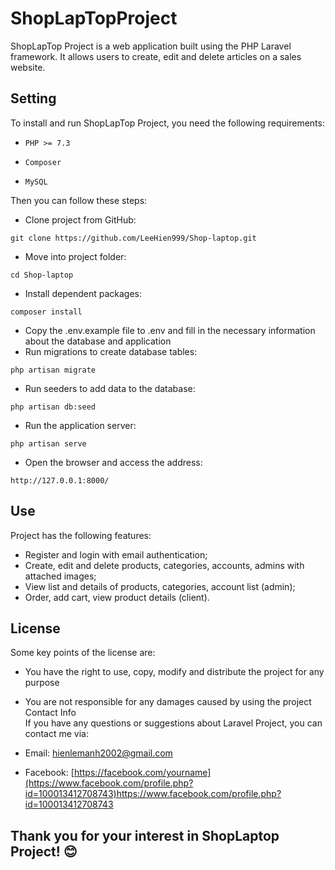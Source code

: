 # ShopLapTopProject

ShopLapTop Project is a web application built using the PHP Laravel framework. It allows users to create, edit and delete articles on a sales website.

## Setting
To install and run ShopLapTop Project, you need the following requirements:

- ```PHP >= 7.3```

- ```Composer```

- ```MySQL```

Then you can follow these steps:

- Clone project from GitHub:
```
git clone https://github.com/LeeHien999/Shop-laptop.git
```
- Move into project folder:
```
cd Shop-laptop
```
- Install dependent packages:
```
composer install
```
- Copy the .env.example file to .env and fill in the necessary information about the database and application
- Run migrations to create database tables:
```
php artisan migrate
```
- Run seeders to add data to the database:
```
php artisan db:seed
```

- Run the application server:
```
php artisan serve
```
- Open the browser and access the address:
```
http://127.0.0.1:8000/
```
## Use
Project has the following features:
- Register and login with email authentication;
- Create, edit and delete products, categories, accounts, admins with attached images;
- View list and details of products, categories, account list (admin);
- Order, add cart, view product details (client).


## License
Some key points of the license are:

- You have the right to use, copy, modify and distribute the project for any purpose
- You are not responsible for any damages caused by using the project
Contact Info\
If you have any questions or suggestions about Laravel Project, you can contact me via:

- Email: hienlemanh2002@gmail.com
- Facebook: [https://facebook.com/yourname](https://www.facebook.com/profile.php?id=100013412708743)https://www.facebook.com/profile.php?id=100013412708743
## Thank you for your interest in ShopLaptop Project! 😊
